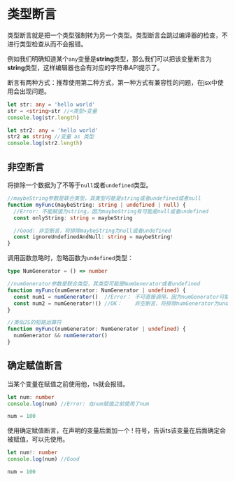 # 类型断言

类型断言就是把一个类型强制转为另一个类型。类型断言会跳过编译器的检查，不进行类型检查从而不会报错。

例如我们明确知道某个`any`变量是**string**类型，那么我们可以把该变量断言为**string**类型，这样编辑器也会有对应的字符串API提示了。

断言有两种方式：推荐使用第二种方式，第一种方式有兼容性的问题，在jsx中使用会出现问题。
```ts
let str: any = 'hello world'
str = <string>str //<类型>变量
console.log(str.length)

let str2: any = 'hello world'
str2 as string //变量 as 类型
console.log(str2.length)
```

## 非空断言
将排除一个数据为了不等于`null`或者`undefined`类型。
```ts
//maybeString参数是联合类型，其类型可能是string或者undefined或者null
function myFunc(maybeString: string | undefined | null) {
  //Error: 不能赋值为string，因为maybeString有可能是null或者undefined
  const onlyString: string = maybeString

  //Good: 非空断言，将排除maybeString为null或者undefined
  const ignoreUndefinedAndNull: string = maybeString!
}
```
调用函数忽略时，忽略函数为`undefined`类型：
```ts
type NumGenerator = () => number

//numGenerator参数是联合类型，其类型可能是NumGenerator或者undefined
function myFunc(numGenerator: NumGenerator | undefined) {
  const num1 = numGenerator()  //Error： 不可直接调用，因为numGenerator可能是undefined
  const num2 = numGenerator!() //OK：    非空断言，将排除numGenerator为undefined类型
}

//类似JS的短路运算符
function myFunc(numGenerator: NumGenerator | undefined) {
  numGenerator && numGenerator()
}
```

## 确定赋值断言
当某个变量在赋值之前使用他，ts就会报错。
```ts
let num: number
console.log(num) //Error: 在num赋值之前使用了num

num = 100
```
使用确定赋值断言，在声明的变量后面加一个 ! 符号，告诉ts该变量在后面确定会被赋值，可以先使用。
```ts
let num!: number
console.log(num) //Good

num = 100
```

<Vssue />